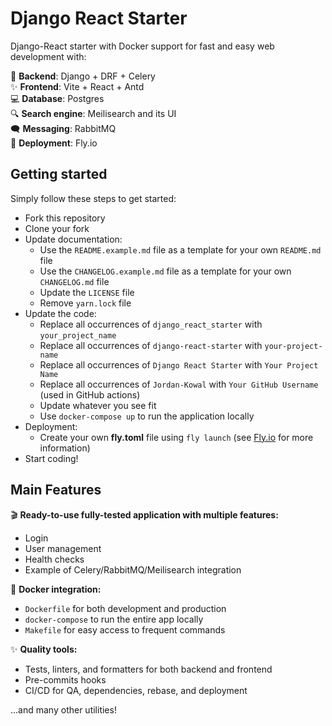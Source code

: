 # Django React Starter

Django-React starter with Docker support for fast and easy web development with:

🥷 **Backend**: Django + DRF + Celery<br/>
✨ **Frontend**: Vite + React + Antd<br/>
💻 **Database**: Postgres<br/>
🔍 **Search engine**: Meilisearch and its UI<br/>
🗨️ **Messaging**: RabbitMQ<br/>
🚀 **Deployment**: Fly.io<br/>

## Getting started

Simply follow these steps to get started:

- Fork this repository
- Clone your fork
- Update documentation:
  - Use the `README.example.md` file as a template for your own `README.md` file
  - Use the `CHANGELOG.example.md` file as a template for your own `CHANGELOG.md` file
  - Update the `LICENSE` file
  - Remove `yarn.lock` file
- Update the code:
  - Replace all occurrences of `django_react_starter` with `your_project_name`
  - Replace all occurrences of `django-react-starter` with `your-project-name`
  - Replace all occurrences of `Django React Starter` with `Your Project Name`
  - Replace all occurrences of `Jordan-Kowal` with `Your GitHub Username` (used in GitHub actions)
  - Update whatever you see fit
  - Use `docker-compose up` to run the application locally
- Deployment:
  - Create your own **fly.toml** file using `fly launch` (see [Fly.io](https://fly.io) for more information)
- Start coding!

## Main Features

🎬 **Ready-to-use fully-tested application with multiple features:**
- Login
- User management
- Health checks
- Example of Celery/RabbitMQ/Meilisearch integration

🐳 **Docker integration:**
- `Dockerfile` for both development and production
- `docker-compose` to run the entire app locally
- `Makefile` for easy access to frequent commands

✨ **Quality tools:**
- Tests, linters, and formatters for both backend and frontend
- Pre-commits hooks
- CI/CD for QA, dependencies, rebase, and deployment

...and many other utilities!
